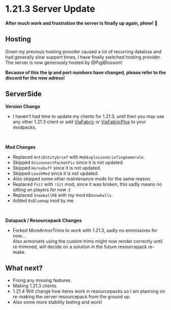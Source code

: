 <p hidden meta>
Title: 1.21.3 Server Update
Author: TheAxolot77
AuthorImg: /assets/logo_theaxo77.png
AuthorTitle: Owner
Banner: /assets/articles/banners/mc_server_1.21.3.png
Favicon: /assets/logo_theaxo77.png
Tags: minecraft,mc,server,theaxolot77,update,news,changelog
Date: 2024-12-01
</p>

# 1.21.3 Server Update

**After much work and frustration the server is finally up again, phew! 💩**


## Hosting

Given my previous hosting provider caused a lot of recurring dataloss and had generally slow support times, I have finally switched hosting provider.<br>
The server is now generously hosted by @PigiBlossom!

**Because of this the ip and port numbers have changed, please refer to the discord for the new adress!**


## ServerSide

**Version Change**
<br>
- I haven't had time to update my clients for 1.21.3, until then you may use any other 1.21.3 client or add [ViaFabric](https://modrinth.com/mod/viafabric) or [ViaFabricPlus](https://modrinth.com/mod/viafabricplus) to your modpacks.<br>
<br>

**Mod Changes**
<br>
- Replaced `AntiEntityGrief` with `MobExplosionGriefingGamerule`.<br>
- Skipped `DisconnectPacketFix` since it is not updated.<br>
- Skipped `Horsebuff` since it is not updated.<br>
- Skipped `LeashMod` since it is not updated.<br>
- Also skipped some other maintenance mods for the same reason.<br>
- Replaced `Fsit` with `!Sit` mod, since it was broken, this sadly means no sitting on players for now :(<br>
- Replaced `SnowballKB` with my mod `KBSnowballs`.<br>
- Added `BsBluemap` mod by me.<br>
<br>

**Datapack / Resourcepack Changes**
<br>
- Forked MoreArmorTrims to work with 1.21.3, sadly no emmissives for now...<br>
  Also armorsets using the custom trims might now render correctly until re-trimmed, will decide on a solution in the future resourcepack re-make.


## What next?
- Fixing any missing features.
- Making 1.21.3 clients.
- 1.21.4 Will change how items work in resourcepacks so I am planning on re-making the server resourcepack from the ground up.
- Also some more stability testing and work!
